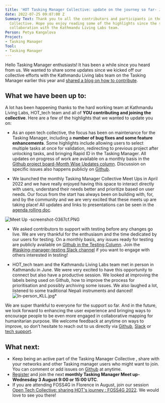 ```yaml
---
title: 'HOT Tasking Manager Collective: update on the journey so far- July 2022'
date: 2022-07-25 09:07:00 Z
Summary Text: Thank you to all the contributors and participants in the Tasking Manager
  Collective. Hope you enjoy reading some of the highlights since the start of our
  collaboration with the Kathmandu Living Labs team.
Person: Petya Kangalova
Project:
- Tasking Manager
Tool:
- Tasking Manager
---
```


Hello Tasking Manager enthusiasts! It has been a while since you heard from us. We wanted to share some updates since we kicked off our collective efforts with the Kathmandu Living labs team  on the Tasking Manager earlier this year and [shared a blog on how to contribute](https://www.hotosm.org/tech-blog/welcome-to-the-tasking-manager-collective-how-to-join-and-contribute/). 

## What we have been up to:
A lot has been happening thanks to the hard working team at Kathmandu Living Labs, HOT_tech team  and all of **YOU contributing and joining the collective**. Here are a few of the highlights that we wanted to update you on:

* As an open tech collective, the focus has been on maintenance for the Tasking Manager, including a **number of bug fixes and some feature enhancements**. Some highlights include allowing users to select multiple tasks at once for validation, redirecting to previous project after unlocking tasks,  and bringing Rapid ID in the Tasking Manager. All updates on progress of work are available on a monthly basis in the [Github project board-Month Wise Updates column](https://github.com/orgs/hotosm/projects/4). Discussion on specific issues also happens publicly on [Github](https://github.com/hotosm/tasking-manager/issues).


* We launched the monthly Tasking Manager Collective Meet Ups in April 2022 and we have really enjoyed having this space to interact directly with users, understand their needs better and prioritize based on user needs. Our focus from the start has always been on building with, for, and by the community and we are very excited that these meets up are taking place! All updates and links to presentations can be seen in the [agenda rolling doc](https://docs.google.com/document/d/1SW7Klq49pD35k-gQIQT3UhhgVxF4yr6OfNIg1hXFeQA/edit#).

![Meet Up -screenshot-0367cf.PNG](https://cdn.hotosm.org/website/Meet+Up+-screenshot-0367cf.PNG)

* We asked contributors to support with testing before any changes go live. We are very thankful for the enthusiasm and the time dedicated by our users for testing. On a monthly basis, any issues ready for testing are publicly available on [Github in the Testing Column](https://github.com/orgs/hotosm/projects/4/views/1). Join the [#tasking-manager-testing Slack channel](https://join.slack.com/share/enQtMzgzMDAyMDExMjUxOS1lNDdkZjJhZDhhNTU2ZDlhMDc5YmM1YWEwNjlkOWUwNzFjY2VhZTA0OWZlZDUwMTBhYmIzNGJkMDYxMjM0N2Ew) if you want to engage with others interested in testing!

* HOT_tech team and the Kathmandu Living Labs team met in person in Kathmandu in June. We were very excited to have this opportunity to connect but also have a productive session. We looked at improving the labels being used on Github, how to improve the process for prioritisation and possibly archiving some issues. We also laughed a lot, listened to some traditional Nepali instruments and danced!
![In-person_KLL.jpg](https://cdn.hotosm.org/website/In-person_KLL.jpg)* 

We are super thankful to everyone for the support so far. And in the future, we look forward to enhancing the user experience and bringing ways to encourage people to be even more engaged in collaborative mapping for humanitarian purpose.  We welcome feedback at anytime on ways to improve, so don’t hesitate to reach out to us directly via [Github](https://github.com/hotosm/tasking-manager/issues), [Slack](https://join.slack.com/share/enQtMzg0NDYxMDY0Nzc2Mi0wMjI4ZjE0NzJmYjk3MWE2MTRkODJkZDYwYzg1OGMyYmFjYThmYmEyNjBkY2EzNjYyMGVjNDliMmRlMjc5YTRh) or [tech support](https://hotosm.atlassian.net/servicedesk/customer/portal/4).

## What next:
* Keep being an active part of the Tasking Manager Collective , share with your networks and other Tasking manager users who might want to join. You can comment or add issues on [Github](https://github.com/hotosm/tasking-manager/issues) at anytime.
* [Register](https://docs.google.com/forms/d/1CceBgMBXMPX5Z5o3fJUetNEQtVKPLsaCgprv4gty-Vo/edit) and join the next **monthly Tasking Manager Meet up- Wednesday 3 August 9:00 or 15:00 UTC**. 
* If you are attending FOSS4G in Florence in August, join our session [Open Tech Collective: sharing HOT's journey : FOSS4G 2022](https://talks.osgeo.org/foss4g-2022/talk/HS3RL9/). We would love to see you there!
